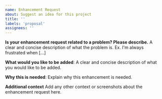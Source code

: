 ```yaml
---
name: Enhancement Request 
about: Suggest an idea for this project 
title: ''
labels: 'proposal' 
assignees: ''
---
```


**Is your enhancement request related to a problem? Please describe.**
A clear and concise description of what the problem is. Ex. I'm always frustrated when [...]

**What would you like to be added**:
A clear and concise description of what you would like to be added.

**Why this is needed**:
Explain why this enhancement is needed.

**Additional context**
Add any other context or screenshots about the enhancement request here.

<!--
NOTE: depending on the scope of the enhancement, you may be asked to use the Enhancement Proposal
process to document your work: https://github.com/nginxinc/nginx-kubernetes-gateway/blob/main/eps/README.md
-->
